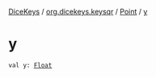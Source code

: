 [DiceKeys](../../index.md) / [org.dicekeys.keysqr](../index.md) / [Point](index.md) / [y](./y.md)

# y

`val y: `[`Float`](https://kotlinlang.org/api/latest/jvm/stdlib/kotlin/-float/index.html)